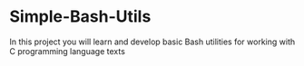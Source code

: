 # Simple-Bash-Utils
In this project you will learn and develop basic Bash utilities for working with C programming language texts
